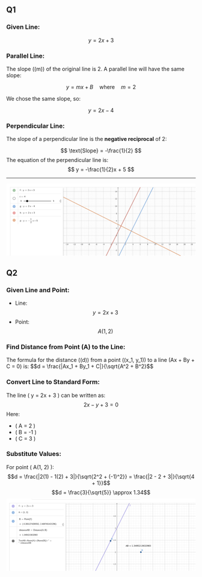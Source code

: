 
## Q1

### Given Line:
$$y = 2x + 3$$

### **Parallel Line:**

The slope (\(m\)) of the original line is 2. A parallel line will have the same slope:

$$y = mx + B \quad \text{where} \quad m = 2$$

We chose the same slope, so:

$$y = 2x - 4$$

### **Perpendicular Line:**

The slope of a perpendicular line is the **negative reciprocal** of 2:

$$ \text{Slope} = -\frac{1}{2} $$
The equation of the perpendicular line is:
$$ y = -\frac{1}{2}x + 5 $$

---
![alt text](image-1.png)

## Q2

### Given Line and Point:
- Line: $$ y = 2x + 3$$
- Point: $$ A(1, 2)$$

### **Find Distance from Point \(A\) to the Line:**
The formula for the distance (\(d\)) from a point \((x_1, y_1)\) to a line \(Ax + By + C = 0\) is:
$$d = \frac{|Ax_1 + By_1 + C|}{\sqrt{A^2 + B^2}$$

### **Convert Line to Standard Form:**
The line \( y = 2x + 3 \) can be written as:
$$2x - y + 3 = 0$$
Here:
- \( A = 2 \)
- \( B = -1 \)
- \( C = 3 \)

### **Substitute Values:**
For point \( A(1, 2) \):
$$d = \frac{|2(1) - 1(2) + 3|}{\sqrt{2^2 + (-1)^2}} = \frac{|2 - 2 + 3|}{\sqrt{4 + 1}}$$
$$d = \frac{3}{\sqrt{5}} \approx 1.34$$
![alt text](image-2.png)
